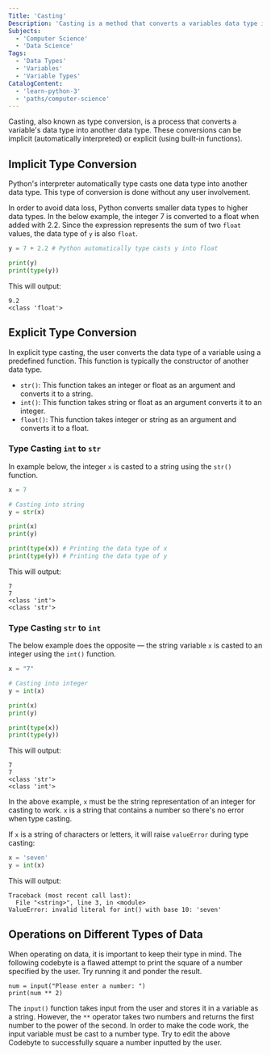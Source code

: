 ```yaml
---
Title: 'Casting'
Description: 'Casting is a method that converts a variables data type into another data type.'
Subjects:
  - 'Computer Science'
  - 'Data Science'
Tags:
  - 'Data Types'
  - 'Variables'
  - 'Variable Types'
CatalogContent:
  - 'learn-python-3'
  - 'paths/computer-science'
---
```


Casting, also known as type conversion, is a process that converts a variable's data type into another data type. These conversions can be implicit (automatically interpreted) or explicit (using built-in functions).

## Implicit Type Conversion

Python's interpreter automatically type casts one data type into another data type. This type of conversion is done without any user involvement.

In order to avoid data loss, Python converts smaller data types to higher data types. In the below example, the integer 7 is converted to a float when added with 2.2. Since the expression represents the sum of two `float` values, the data type of `y` is also `float`.

```py
y = 7 + 2.2 # Python automatically type casts y into float

print(y)
print(type(y))
```

This will output:

```shell
9.2
<class 'float'>
```

## Explicit Type Conversion

In explicit type casting, the user converts the data type of a variable using a predefined function. This function is typically the constructor of another data type.

- `str()`: This function takes an integer or float as an argument and converts it to a string.
- `int()`: This function takes string or float as an argument converts it to an integer.
- `float()`: This function takes integer or string as an argument and converts it to a float.

### Type Casting `int` to `str`

In example below, the integer `x` is casted to a string using the `str()` function.

```py
x = 7

# Casting into string
y = str(x)

print(x)
print(y)

print(type(x)) # Printing the data type of x
print(type(y)) # Printing the data type of y
```

This will output:

```shell
7
7
<class 'int'>
<class 'str'>
```

### Type Casting `str` to `int`

The below example does the opposite — the string variable `x` is casted to an integer using the `int()` function.

```py
x = "7"

# Casting into integer
y = int(x)

print(x)
print(y)

print(type(x))
print(type(y))
```

This will output:

```shell
7
7
<class 'str'>
<class 'int'>
```

In the above example, `x` must be the string representation of an integer for casting to work. `x` is a string that contains a number so there's no error when type casting.

If `x` is a string of characters or letters, it will raise `valueError` during type casting:

```py
x = 'seven'
y = int(x)
```

This will output:

```error
Traceback (most recent call last):
  File "<string>", line 3, in <module>
ValueError: invalid literal for int() with base 10: 'seven'
```

## Operations on Different Types of Data

When operating on data, it is important to keep their type in mind. The following codebyte is a flawed attempt to print the square of a number specified by the user. Try running it and ponder the result.

```codebyte/py
num = input("Please enter a number: ")
print(num ** 2)
```

The `input()` function takes input from the user and stores it in a variable as a string. However, the `**` operator takes two numbers and returns the first number to the power of the second. In order to make the code work, the input variable must be cast to a number type. Try to edit the above Codebyte to successfully square a number inputted by the user.
